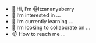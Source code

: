 - 👋 Hi, I’m @Itzananyaberry
- 👀 I’m interested in ...
- 🌱 I’m currently learning ...
- 💞️ I’m looking to collaborate on ...
- 📫 How to reach me ...

<!---
Itzananyaberry/Itzananyaberry is a ✨ special ✨ repository because its `README.md` (this file) appears on your GitHub profile.
You can click the Preview link to take a look at your changes.
--->
